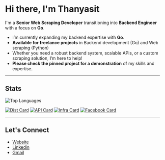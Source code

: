 # Hi there, I'm Thanyasit 

I'm a **Senior Web Scraping Developer** transitioning into **Backend Engineer** with a focus on **Go**. 

- I’m currently expanding my backend expertise with **Go**.
- **Available for freelance projects** in Backend development (Go) and Web scraping (Python)
- Whether you need a robust backend system, scalable APIs, or a custom scraping solution, I’m here to help!
- **Please check the pinned project for a demonstration** of my skills and expertise.

---

## Stats

![Top Languages](https://github-readme-stats.vercel.app/api/top-langs/?username=opplieam&theme=transparent&hide=Jupyter%20Notebook,smarty,javascript,java&size_weight=0.5&count_weight=0.5&layout=donut)

[![Dist Card](https://github-readme-stats.vercel.app/api/pin/?username=opplieam&repo=bb-dist-noti&theme=transparent&show_owner=true&description_lines_count=4)](https://github.com/opplieam/bb-dist-noti)
[![API Card](https://github-readme-stats.vercel.app/api/pin/?username=opplieam&repo=bb-admin-api&theme=transparent&show_owner=true&description_lines_count=4)](https://github.com/opplieam/bb-admin-api)
[![Infra Card](https://github-readme-stats.vercel.app/api/pin/?username=opplieam&repo=bb-k8s-infra&theme=transparent&show_owner=true&description_lines_count=3)](https://github.com/opplieam/bb-k8s-infra)
[![Facebook Card](https://github-readme-stats.vercel.app/api/pin/?username=opplieam&repo=FacebookCrawler&theme=transparent&show_owner=true&description_lines_count=4)](https://github.com/opplieam/FacebookCrawler)

---

## Let's Connect

- [Website](https://thanyasit.dev)
- [Linkedin](https://www.linkedin.com/in/thanyasit-l/)
- [Gmail](mailto:opp.thanyasit@gmail.com)

